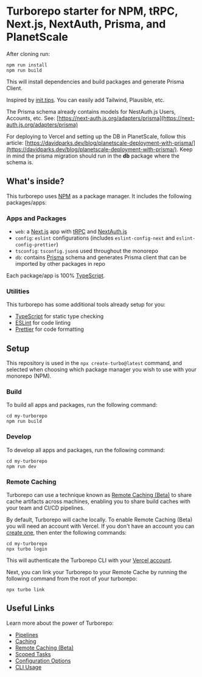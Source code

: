# Turborepo starter for NPM, tRPC, Next.js, NextAuth, Prisma, and PlanetScale

After cloning run:

```
npm run install
npm run build
```

This will install dependencies and build packages and generate Prisma Client.

Inspired by [init.tips](https://init.tips/other). You can easily add Tailwind, Plausible, etc.

The Prisma schema already contains models for NestAuth.js Users, Accounts, etc. See: [https://next-auth.js.org/adapters/prisma](https://next-auth.js.org/adapters/prisma)

For deploying to Vercel and setting up the DB in PlanetScale, follow this article: [https://davidparks.dev/blog/planetscale-deployment-with-prisma/](https://davidparks.dev/blog/planetscale-deployment-with-prisma/). Keep in mind the prisma migration should run in the **db** package where the schema is.

## What's inside?

This turborepo uses [NPM](https://www.npmjs.com/) as a package manager. It includes the following packages/apps:

### Apps and Packages

- `web`: a [Next.js](https://nextjs.org) app with [tRPC](https://trpc.io/) and [NextAuth.js](https://next-auth.js.org/)
- `config`: `eslint` configurations (includes `eslint-config-next` and `eslint-config-prettier`)
- `tsconfig`: `tsconfig.json`s used throughout the monorepo
- `db`: contains [Prisma](https://www.prisma.io/) schema and generates Prisma client that can be imported by other packages in repo

Each package/app is 100% [TypeScript](https://www.typescriptlang.org/).

### Utilities

This turborepo has some additional tools already setup for you:

- [TypeScript](https://www.typescriptlang.org/) for static type checking
- [ESLint](https://eslint.org/) for code linting
- [Prettier](https://prettier.io) for code formatting

## Setup

This repository is used in the `npx create-turbo@latest` command, and selected when choosing which package manager you wish to use with your monorepo (NPM).

### Build

To build all apps and packages, run the following command:

```
cd my-turborepo
npm run build
```

### Develop

To develop all apps and packages, run the following command:

```
cd my-turborepo
npm run dev
```

### Remote Caching

Turborepo can use a technique known as [Remote Caching (Beta)](https://turborepo.org/docs/features/remote-caching) to share cache artifacts across machines, enabling you to share build caches with your team and CI/CD pipelines.

By default, Turborepo will cache locally. To enable Remote Caching (Beta) you will need an account with Vercel. If you don't have an account you can [create one](https://vercel.com/signup), then enter the following commands:

```
cd my-turborepo
npx turbo login
```

This will authenticate the Turborepo CLI with your [Vercel account](https://vercel.com/docs/concepts/personal-accounts/overview).

Next, you can link your Turborepo to your Remote Cache by running the following command from the root of your turborepo:

```
npx turbo link
```

## Useful Links

Learn more about the power of Turborepo:

- [Pipelines](https://turborepo.org/docs/features/pipelines)
- [Caching](https://turborepo.org/docs/features/caching)
- [Remote Caching (Beta)](https://turborepo.org/docs/features/remote-caching)
- [Scoped Tasks](https://turborepo.org/docs/features/scopes)
- [Configuration Options](https://turborepo.org/docs/reference/configuration)
- [CLI Usage](https://turborepo.org/docs/reference/command-line-reference)
